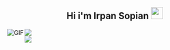 <h2 align="center">
  Hi i'm Irpan Sopian
  <img src="https://media.giphy.com/media/hvRJCLFzcasrR4ia7z/giphy.gif" width="28">
</h2>
<p align="center">


<img align="left" alt="GIF" src="https://i.pinimg.com/originals/e4/26/70/e426702edf874b181aced1e2fa5c6cde.gif" />
</div>



![](https://github-readme-stats.vercel.app/api?username=I-170205-S&theme=radical&hide_border=false&include_all_commits=false&count_private=false)<br/>
![](https://github-readme-stats.vercel.app/api/top-langs/?username=I-170205-S&theme=radical&hide_border=false&include_all_commits=false&count_private=false&layout=compact)



